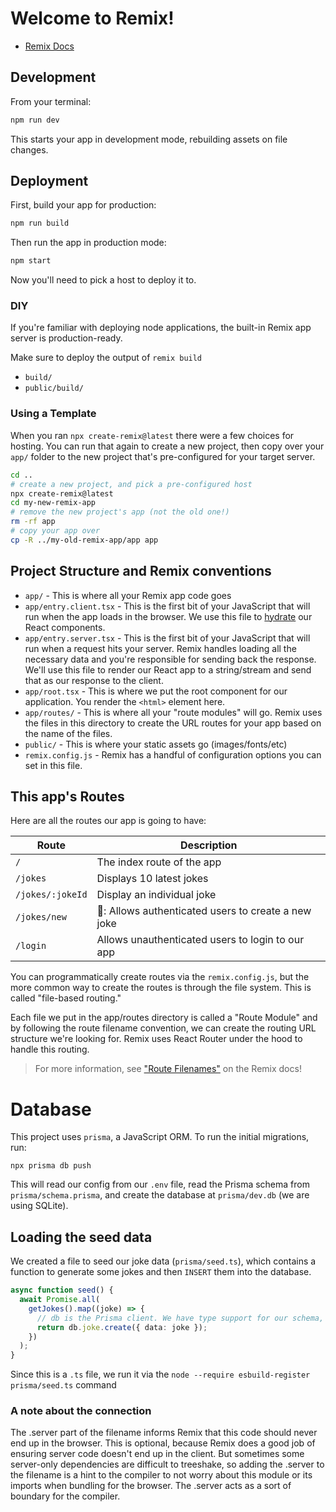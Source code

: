 # Welcome to Remix!

- [Remix Docs](https://remix.run/docs)

## Development

From your terminal:

```sh
npm run dev
```

This starts your app in development mode, rebuilding assets on file changes.

## Deployment

First, build your app for production:

```sh
npm run build
```

Then run the app in production mode:

```sh
npm start
```

Now you'll need to pick a host to deploy it to.

### DIY

If you're familiar with deploying node applications, the built-in Remix app server is production-ready.

Make sure to deploy the output of `remix build`

- `build/`
- `public/build/`

### Using a Template

When you ran `npx create-remix@latest` there were a few choices for hosting. You can run that again to create a new project, then copy over your `app/` folder to the new project that's pre-configured for your target server.

```sh
cd ..
# create a new project, and pick a pre-configured host
npx create-remix@latest
cd my-new-remix-app
# remove the new project's app (not the old one!)
rm -rf app
# copy your app over
cp -R ../my-old-remix-app/app app
```


## Project Structure and Remix conventions

- `app/` - This is where all your Remix app code goes
- `app/entry.client.tsx` - This is the first bit of your JavaScript that will run when the app loads in the browser. We use this file to [hydrate](https://reactjs.org/docs/react-dom.html#hydrate) our React components.
- `app/entry.server.tsx` - This is the first bit of your JavaScript that will run when a request hits your server. Remix handles loading all the necessary data and you're responsible for sending back the response. We'll use this file to render our React app to a string/stream and send that as our response to the client.
- `app/root.tsx` - This is where we put the root component for our application. You render the `<html>` element here.
- `app/routes/` - This is where all your "route modules" will go. Remix uses the files in this directory to create the URL routes for your app based on the name of the files.
- `public/` - This is where your static assets go (images/fonts/etc)
- `remix.config.js` - Remix has a handful of configuration options you can set in this file.

## This app's Routes

Here are all the routes our app is going to have:

| Route            	| Description                                        	|
|------------------	|----------------------------------------------------	|
| `/`              	| The index route of the app                         	|
| `/jokes`         	| Displays 10 latest jokes                           	|
| `/jokes/:jokeId` 	| Display an individual joke                         	|
| `/jokes/new`     	| 🔐: Allows authenticated users to create a new joke 	|
| `/login`         	| Allows unauthenticated users to login to our app   	|

You can programmatically create routes via the `remix.config.js`, but the more common way to create the routes is through the file system. This is called "file-based routing."

Each file we put in the app/routes directory is called a "Route Module" and by following the route filename convention, we can create the routing URL structure we're looking for. Remix uses React Router under the hood to handle this routing.

> For more information, see ["Route Filenames"](https://remix.run/docs/en/v1.1.1/api/conventions#route-filenames) on the Remix docs!

# Database

This project uses `prisma`, a JavaScript ORM. To run the initial migrations, run:

`npx prisma db push`

This will read our config from our `.env` file, read the Prisma schema from `prisma/schema.prisma`, and create the database at `prisma/dev.db` (we are using SQLite).

## Loading the seed data

We created a file to seed our joke data (`prisma/seed.ts`), which contains a function to generate some jokes and then `INSERT` them into the database. 

```ts
async function seed() {
  await Promise.all(
    getJokes().map((joke) => {
      // db is the Prisma client. We have type support for our schema, so we have `.joke` available. The .create() function performs the INSERT
      return db.joke.create({ data: joke });
    })
  );
}
```

Since this is a `.ts` file, we run it via the `node --require esbuild-register prisma/seed.ts` command

### A note about the connection
The .server part of the filename informs Remix that this code should never end up in the browser. This is optional, because Remix does a good job of ensuring server code doesn't end up in the client. But sometimes some server-only dependencies are difficult to treeshake, so adding the .server to the filename is a hint to the compiler to not worry about this module or its imports when bundling for the browser. The .server acts as a sort of boundary for the compiler.